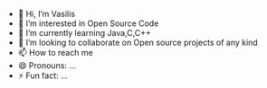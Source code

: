 - 👋 Hi, I’m Vasilis
- 👀 I’m interested in Open Source Code 
- 🌱 I’m currently learning Java,C,C++
- 💞️ I’m looking to collaborate on Open source projects of any kind
- 📫 How to reach me 
- 😄 Pronouns: ...
- ⚡ Fun fact: ...

<!---
Vasilis24403/Vasilis24403 is a ✨ special ✨ repository because its `README.md` (this file) appears on your GitHub profile.
You can click the Preview link to take a look at your changes.
--->
